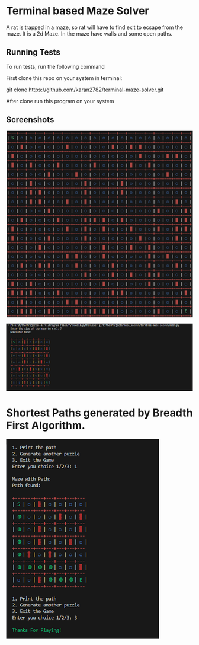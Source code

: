 
# Terminal based Maze Solver

A rat is trapped in a maze, so rat will have to find exit to ecsape from the maze. It is a 2d Maze. In the maze have walls and some open paths. 


## Running Tests

To run tests, run the following command

First clone this repo on your system in terminal:

git clone https://github.com/karan2782/terminal-maze-solver.git

After clone run this program on your system

## Screenshots

![App Screenshot](https://github.com/karan2782/portfolio-repo/blob/main/maze.png)

![App Screenshot](https://github.com/karan2782/terminal-maze-solver/blob/main/Screenshot%202024-02-23%20131200.png)

# Shortest Paths generated by Breadth First Algorithm.
![App Screenshot](https://github.com/karan2782/terminal-maze-solver/blob/main/Screenshot%202024-02-23%20132029.png)



